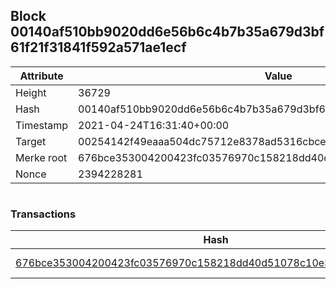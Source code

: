 ## Block 00140af510bb9020dd6e56b6c4b7b35a679d3bf61f21f31841f592a571ae1ecf

Attribute | Value
--- | ---
Height | 36729
Hash | 00140af510bb9020dd6e56b6c4b7b35a679d3bf61f21f31841f592a571ae1ecf
Timestamp | 2021-04-24T16:31:40+00:00
Target | 00254142f49eaaa504dc75712e8378ad5316cbcead634704b3734b6271167cc4
Merke root | 676bce353004200423fc03576970c158218dd40d51078c10e3ad136414e94fd7
Nonce | 2394228281

```

```

### Transactions

Hash | Amount
--- | ---
[676bce353004200423fc03576970c158218dd40d51078c10e3ad136414e94fd7](676bce353004200423fc03576970c158218dd40d51078c10e3ad136414e94fd7.md) | 10.00000000 SKEPTI 

